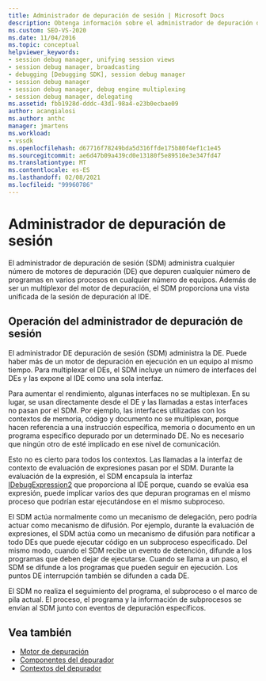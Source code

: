 ```yaml
---
title: Administrador de depuración de sesión | Microsoft Docs
description: Obtenga información sobre el administrador de depuración de la sesión, que administra varios programas de depuración de motores de depuración en varios procesos en cualquier número de equipos.
ms.custom: SEO-VS-2020
ms.date: 11/04/2016
ms.topic: conceptual
helpviewer_keywords:
- session debug manager, unifying session views
- session debug manager, broadcasting
- debugging [Debugging SDK], session debug manager
- session debug manager
- session debug manager, debug engine multiplexing
- session debug manager, delegating
ms.assetid: fbb1928d-dddc-43d1-98a4-e23b0ecbae09
author: acangialosi
ms.author: anthc
manager: jmartens
ms.workload:
- vssdk
ms.openlocfilehash: d67716f78249bda5d316ffde175b80f4ef1c1e45
ms.sourcegitcommit: ae6d47b09a439cd0e13180f5e89510e3e347fd47
ms.translationtype: MT
ms.contentlocale: es-ES
ms.lasthandoff: 02/08/2021
ms.locfileid: "99960786"
---
```

# <a name="session-debug-manager"></a>Administrador de depuración de sesión
El administrador de depuración de sesión (SDM) administra cualquier número de motores de depuración (DE) que depuren cualquier número de programas en varios procesos en cualquier número de equipos. Además de ser un multiplexor del motor de depuración, el SDM proporciona una vista unificada de la sesión de depuración al IDE.

## <a name="session-debug-manager-operation"></a>Operación del administrador de depuración de sesión
 El administrador DE depuración de sesión (SDM) administra la DE. Puede haber más de un motor de depuración en ejecución en un equipo al mismo tiempo. Para multiplexar el DEs, el SDM incluye un número de interfaces del DEs y las expone al IDE como una sola interfaz.

 Para aumentar el rendimiento, algunas interfaces no se multiplexan. En su lugar, se usan directamente desde el DE y las llamadas a estas interfaces no pasan por el SDM. Por ejemplo, las interfaces utilizadas con los contextos de memoria, código y documento no se multiplexan, porque hacen referencia a una instrucción específica, memoria o documento en un programa específico depurado por un determinado DE. No es necesario que ningún otro de esté implicado en ese nivel de comunicación.

 Esto no es cierto para todos los contextos. Las llamadas a la interfaz de contexto de evaluación de expresiones pasan por el SDM. Durante la evaluación de la expresión, el SDM encapsula la interfaz [IDebugExpression2](../../extensibility/debugger/reference/idebugexpression2.md) que proporciona al IDE porque, cuando se evalúa esa expresión, puede implicar varios des que depuran programas en el mismo proceso que podrían estar ejecutándose en el mismo subproceso.

 El SDM actúa normalmente como un mecanismo de delegación, pero podría actuar como mecanismo de difusión. Por ejemplo, durante la evaluación de expresiones, el SDM actúa como un mecanismo de difusión para notificar a todo DEs que puede ejecutar código en un subproceso especificado. Del mismo modo, cuando el SDM recibe un evento de detención, difunde a los programas que deben dejar de ejecutarse. Cuando se llama a un paso, el SDM se difunde a los programas que pueden seguir en ejecución. Los puntos DE interrupción también se difunden a cada DE.

 El SDM no realiza el seguimiento del programa, el subproceso o el marco de pila actual. El proceso, el programa y la información de subprocesos se envían al SDM junto con eventos de depuración específicos.

## <a name="see-also"></a>Vea también
- [Motor de depuración](../../extensibility/debugger/debug-engine.md)
- [Componentes del depurador](../../extensibility/debugger/debugger-components.md)
- [Contextos del depurador](../../extensibility/debugger/debugger-contexts.md)
